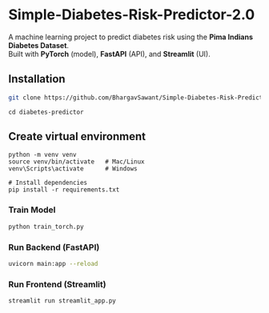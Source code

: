 # Simple-Diabetes-Risk-Predictor-2.0


A machine learning project to predict diabetes risk using the **Pima Indians Diabetes Dataset**.  
Built with **PyTorch** (model), **FastAPI** (API), and **Streamlit** (UI).

## Installation

```bash
git clone https://github.com/BhargavSawant/Simple-Diabetes-Risk-Predictor-2.0.git
```
```
cd diabetes-predictor
```
## Create virtual environment
```
python -m venv venv
source venv/bin/activate   # Mac/Linux
venv\Scripts\activate      # Windows
```
```
# Install dependencies
pip install -r requirements.txt
```

### Train Model

```bash
python train_torch.py
```

### Run Backend (FastAPI)

```bash
uvicorn main:app --reload
```

### Run Frontend (Streamlit)

```bash
streamlit run streamlit_app.py
```
